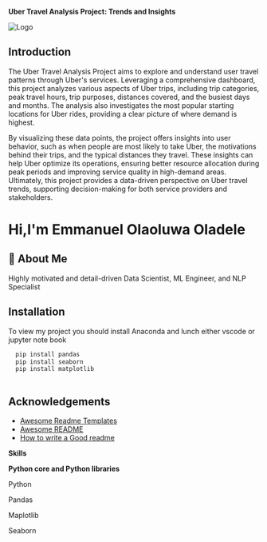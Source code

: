 
**Uber Travel Analysis Project: Trends and Insights**





![Logo](https://th.bing.com/th/id/OIP.AbM96CpO7QIitpsaeUCgFAHaEK?rs=1&pid=ImgDetMain)


## Introduction
The Uber Travel Analysis Project aims to explore and understand user travel patterns through Uber's services. Leveraging a comprehensive dashboard, this project analyzes various aspects of Uber trips, including trip categories, peak travel hours, trip purposes, distances covered, and the busiest days and months. The analysis also investigates the most popular starting locations for Uber rides, providing a clear picture of where demand is highest.

By visualizing these data points, the project offers insights into user behavior, such as when people are most likely to take Uber, the motivations behind their trips, and the typical distances they travel. These insights can help Uber optimize its operations, ensuring better resource allocation during peak periods and improving service quality in high-demand areas. Ultimately, this project provides a data-driven perspective on Uber travel trends, supporting decision-making for both service providers and stakeholders.
# Hi,I'm Emmanuel Olaoluwa Oladele


## 🚀 About Me
Highly motivated and detail-driven Data Scientist, ML Engineer, and NLP Specialist


## Installation

To view my project you should install
Anaconda and lunch either vscode or jupyter
note book

```bash
  pip install pandas
  pip install seaborn
  pip install matplotlib
  
```
    
## Acknowledgements

 - [Awesome Readme Templates](https://awesomeopensource.com/project/elangosundar/awesome-README-templates)
 - [Awesome README](https://github.com/matiassingers/awesome-readme)
 - [How to write a Good readme](https://bulldogjob.com/news/449-how-to-write-a-good-readme-for-your-github-project)

 **Skills**

**Python core and Python libraries**

Python

Pandas

Maplotlib

Seaborn
